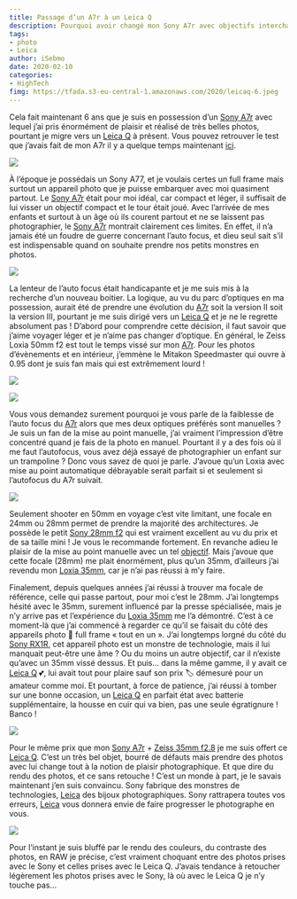 ```yaml
---
title: Passage d’un A7r à un Leica Q
description: Pourquoi avoir changé mon Sony A7r avec objectifs interchangeables pour un Leica Q ? Acheté un Leica Q 4 ans après sa sortie est-ce raisonnable ?
tags: 
- photo
- Leica
author: iSebmo
date: 2020-02-10
categories: 
- HighTech
fimg: https://tfada.s3-eu-central-1.amazonaws.com/2020/leicaq-6.jpeg
---
```


Cela fait maintenant 6 ans que je suis en possession d’un [Sony A7r](https://www.amazon.fr/Sony-Appareil-Hybride-36-4Mpix-Capteur/dp/B00G34CVWW/?tag=tfadafr04-21) avec lequel j’ai pris énormément de plaisir et réalisé de très belles photos, pourtant je migre vers un [Leica Q](https://www.amazon.fr/Leica-19045-Q-P-Mattschwarz/dp/B07KFNJTC1/?tag=tfadafr04-21) à présent. 
Vous pouvez retrouver le test que j’avais fait de mon A7r il y a quelque temps maintenant [ici](https://tfada.fr/le-sony-a7r-1-an-apr%C3%A8s/). 

![](https://tfada.s3-eu-central-1.amazonaws.com/2019/IMG_0037.jpeg)

À l’époque je possédais un Sony A77, et je voulais certes un full frame mais surtout un appareil photo que je puisse embarquer avec moi quasiment partout. Le [Sony A7r](https://www.amazon.fr/Sony-Appareil-Hybride-36-4Mpix-Capteur/dp/B00G34CVWW/?tag=tfadafr04-21) était pour moi idéal, car compact et léger, il suffisait de lui visser un objectif compact et le tour était joué. 
Avec l’arrivée de mes enfants et surtout à un âge où ils courent partout et ne se laissent pas photographier, le [Sony A7r](https://www.amazon.fr/Sony-Appareil-Hybride-36-4Mpix-Capteur/dp/B00G34CVWW/?tag=tfadafr04-21) montrait clairement ces limites. En effet, il n’a jamais été un foudre de guerre concernant l’auto focus, et dieu seul sait s’il est indispensable quand on souhaite prendre nos petits monstres en photos. 

![](https://tfada.s3-eu-central-1.amazonaws.com/2020/leicaq-5.jpeg)

La lenteur de l’auto focus était handicapante et je me suis mis à la recherche d’un nouveau boitier. La logique, au vu du parc d’optiques en ma possession, aurait été de prendre une évolution du [A7r](https://www.amazon.fr/Sony-Appareil-Hybride-36-4Mpix-Capteur/dp/B00G34CVWW/?tag=tfadafr04-21) soit la version II soit la version III, pourtant je me suis dirigé vers un [Leica Q](https://www.amazon.fr/Leica-19045-Q-P-Mattschwarz/dp/B07KFNJTC1/?tag=tfadafr04-21) et je ne le regrette absolument pas !
D’abord pour comprendre cette décision, il faut savoir que j’aime voyager léger et je n’aime pas changer d’optique. En général, le Zeiss Loxia 50mm f2 est tout le temps vissé sur mon [A7r](https://www.amazon.fr/Sony-Appareil-Hybride-36-4Mpix-Capteur/dp/B00G34CVWW/?tag=tfadafr04-21). Pour les photos d’évènements et en intérieur, j’emmène le Mitakon Speedmaster qui ouvre à 0.95 dont je suis fan mais qui est extrêmement lourd !

![](https://tfada.s3-eu-central-1.amazonaws.com/2019/L1010037.jpeg)

![](https://tfada.s3-eu-central-1.amazonaws.com/2020/leicaq-2.jpeg)

Vous vous demandez surement pourquoi je vous parle de la faiblesse de l’auto focus du [A7r](https://www.amazon.fr/Sony-Appareil-Hybride-36-4Mpix-Capteur/dp/B00G34CVWW/?tag=tfadafr04-21) alors que mes deux optiques préférés sont manuelles ? Je suis un fan de la mise au point manuelle, j’ai vraiment l’impression d’être concentré quand je fais de la photo en manuel. Pourtant il y a des fois où il me faut l’autofocus, vous avez déjà essayé de photographier un enfant sur un trampoline ? Donc vous savez de quoi je parle. J’avoue qu’un Loxia avec mise au point automatique débrayable serait parfait si et seulement si l’autofocus du A7r suivait. 

![](https://tfada.s3-eu-central-1.amazonaws.com/2020/leicaq-4.jpeg)

Seulement shooter en 50mm en voyage c’est vite limitant, une focale en 24mm ou 28mm permet de prendre la majorité des architectures. Je possède le petit [Sony 28mm f2](https://www.amazon.fr/Sony-28-2-0-SEL28F20-Objectifs/dp/B00UJRSO52/?tag=tfadafr04-21) qui est vraiment excellent au vu du prix et de sa taille mini ! Je vous le recommande fortement. En revanche adieu le plaisir de la mise au point manuelle avec un tel [objectif](https://www.amazon.fr/Sony-28-2-0-SEL28F20-Objectifs/dp/B00UJRSO52/?tag=tfadafr04-21). Mais j’avoue que cette focale (28mm) me plait énormément, plus qu’un 35mm, d’ailleurs j’ai revendu mon [Loxia 35mm,](https://www.amazon.fr/Zeiss-Loxia-35-Objectif-Noir/dp/B00Q2QAHOU/?tag=tfadafr04-21) car je n’ai pas réussi à m’y faire. 

Finalement, depuis quelques années j’ai réussi à trouver ma focale de référence, celle qui passe partout, pour moi c’est le 28mm. J’ai longtemps hésité avec le 35mm, surement influencé par la presse spécialisée, mais je n’y arrive pas et l’expérience du [Loxia 35mm](https://www.amazon.fr/Zeiss-Loxia-35-Objectif-Noir/dp/B00Q2QAHOU/?tag=tfadafr04-21) me l’a démontré. 
C’est à ce moment-là que j’ai commencé à regarder ce qu’il se faisait du côté des appareils photo 📸 full frame « tout en un ». J’ai longtemps lorgné du côté du [Sony RX1R](https://www.amazon.fr/Sony-DSC-RX1R-Appareil-Expert-Capteur/dp/B00DM8R8FM/?tag=tfadafr04-21), cet appareil photo est un monstre de technologie, mais il lui manquait peut-être une âme ? Ou du moins un autre objectif, car il n’existe qu’avec un 35mm vissé dessus. 
Et puis… dans la même gamme, il y avait ce [Leica Q](https://www.amazon.fr/Leica-19045-Q-P-Mattschwarz/dp/B07KFNJTC1/?tag=tfadafr04-21) 💕, lui avait tout pour plaire sauf son prix 🏷 démesuré pour un amateur comme moi. Et pourtant, à force de patience, j’ai réussi à tomber sur une bonne occasion, un [Leica Q](https://www.amazon.fr/Leica-19045-Q-P-Mattschwarz/dp/B07KFNJTC1/?tag=tfadafr04-21) en parfait état avec batterie supplémentaire, la housse en cuir qui va bien, pas une seule égratignure ! Banco !

![](https://tfada.s3-eu-central-1.amazonaws.com/2020/leicaq-1.jpeg)

Pour le même prix que mon [Sony A7r](https://www.amazon.fr/Sony-Appareil-Hybride-36-4Mpix-Capteur/dp/B00G34CVWW/?tag=tfadafr04-21) + [Zeiss 35mm f2.8](https://www.amazon.fr/Sony-Objectif-SEL-35F28Z-Monture-Format/dp/B00FYRLSM8/?tag=tfadafr04-21) je me suis offert ce [Leica Q](https://www.amazon.fr/Leica-19045-Q-P-Mattschwarz/dp/B07KFNJTC1/?tag=tfadafr04-21). C’est un très bel objet, bourré de défauts mais prendre des photos avec lui change tout à la notion de plaisir photographique. Et que dire du rendu des photos, et ce sans retouche ! C’est un monde à part, je le savais maintenant j’en suis convaincu. Sony fabrique des monstres de technologies, [Leica](https://www.amazon.fr/Leica-19045-Q-P-Mattschwarz/dp/B07KFNJTC1/?tag=tfadafr04-21) des bijoux photographiques. Sony rattrapera toutes vos erreurs, [Leica](https://www.amazon.fr/Leica-19045-Q-P-Mattschwarz/dp/B07KFNJTC1/?tag=tfadafr04-21) vous donnera envie de faire progresser le photographe en vous. 

![](https://tfada.s3-eu-central-1.amazonaws.com/2020/leicaq-3.jpeg)

Pour l’instant je suis bluffé par le rendu des couleurs, du contraste des photos, en RAW je précise, c’est vraiment choquant entre des photos prises avec le Sony et celles prises avec le Leica Q. J’avais tendance à retoucher légèrement les photos prises avec le Sony, là où avec le Leica Q je n’y touche pas…